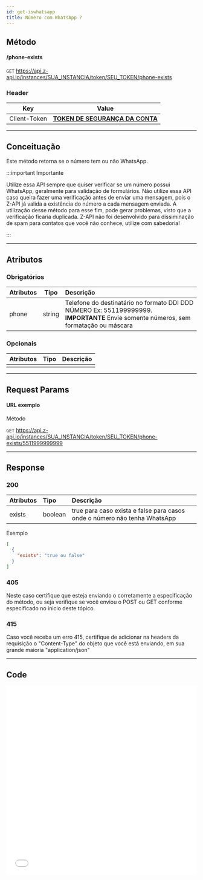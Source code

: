```yaml
---
id: get-iswhatsapp
title: Número com WhatsApp ?
---
```


## Método

#### /phone-exists

`GET` https://api.z-api.io/instances/SUA_INSTANCIA/token/SEU_TOKEN/phone-exists

### Header

|      Key       |            Value            |
| :------------: |     :-----------------:     |
|  Client-Token  | **[TOKEN DE SEGURANÇA DA CONTA](../security/client-token)** |
---

## Conceituação

Este método retorna se o número tem ou não WhatsApp.

:::important Importante

Utilize essa API sempre que quiser verificar se um número possui WhatsApp, geralmente para validação de formulários.
Não utilize essa API caso queira fazer uma verificação antes de enviar uma mensagem, pois o Z-API já valida a existência do número a cada mensagem enviada.
A utilização desse método para esse fim, pode gerar problemas, visto que a verificação ficaria duplicada. 
Z-API não foi desenvolvido para dissiminação de spam para contatos que você não conhece, utilize com sabedoria!

:::

---

## Atributos

### Obrigatórios

| Atributos | Tipo | Descrição |
| :-- | :-: | :-- |
| phone | string | Telefone do destinatário no formato DDI DDD NÚMERO Ex: 551199999999. **IMPORTANTE** Envie somente números, sem formatação ou máscara |

### Opcionais

| Atributos | Tipo | Descrição |
| :-------- | :--: | :-------- |
|           |      |           |

---

## Request Params

#### URL exemplo

Método

`GET` https://api.z-api.io/instances/SUA_INSTANCIA/token/SEU_TOKEN/phone-exists/5511999999999

---

## Response

### 200

| Atributos | Tipo | Descrição |
| :-- | :-- | :-- |
| exists | boolean | true para caso exista e false para casos onde o número não tenha WhatsApp |

Exemplo

```json
[
  {
    "exists": "true ou false"
  }
]
```

### 405

Neste caso certifique que esteja enviando o corretamente a especificação do método, ou seja verifique se você enviou o POST ou GET conforme especificado no inicio deste tópico.

### 415

Caso você receba um erro 415, certifique de adicionar na headers da requisição o "Content-Type" do objeto que você está enviando, em sua grande maioria "application/json"

---

## Code

<iframe src="//api.apiembed.com/?source=https://raw.githubusercontent.com/Z-API/z-api-docs/main/json-examples/get-iswhatsapp.json&targets=all" frameborder="0" scrolling="no" width="100%" height="500px" seamless></iframe>
